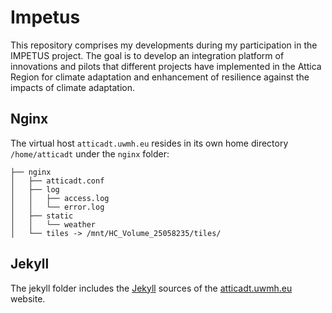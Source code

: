 # Impetus

This repository comprises my developments during my participation in the IMPETUS project. The goal is to develop an integration platform of innovations and pilots that different projects have implemented in the Attica Region for climate adaptation and enhancement of resilience against the impacts of climate adaptation.

## Nginx

The virtual host `atticadt.uwmh.eu` resides in its own home directory `/home/atticadt` under the `nginx` folder:

```
├── nginx
│   ├── atticadt.conf
│   ├── log
│   │   ├── access.log
│   │   └── error.log
│   ├── static
│   │   └── weather
│   └── tiles -> /mnt/HC_Volume_25058235/tiles/
```

## Jekyll

The jekyll folder includes the [Jekyll](https://jekyllrb.com/) sources of the [atticadt.uwmh.eu](https://atticadt.uwmh.eu/v2) website.
